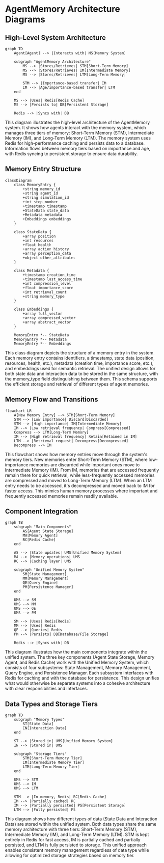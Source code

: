 # AgentMemory Architecture Diagrams

## High-Level System Architecture

```mermaid
graph TD
    Agent[Agent] --> |Interacts with| MS[Memory System]
    
    subgraph "AgentMemory Architecture"
        MS --> |Stores/Retrieves| STM[Short-Term Memory]
        MS --> |Stores/Retrieves| IM[Intermediate Memory]
        MS --> |Stores/Retrieves| LTM[Long-Term Memory]
        
        STM --> |Importance-based transfer| IM
        IM --> |Age/importance-based transfer| LTM
    end
    
    MS --> |Uses| Redis[Redis Cache]
    MS --> |Persists to| DB[Persistent Storage]
    
    Redis --> |Syncs with| DB
```

This diagram illustrates the high-level architecture of the AgentMemory system. It shows how agents interact with the memory system, which manages three tiers of memory: Short-Term Memory (STM), Intermediate Memory (IM), and Long-Term Memory (LTM). The memory system uses Redis for high-performance caching and persists data to a database. Information flows between memory tiers based on importance and age, with Redis syncing to persistent storage to ensure data durability.

## Memory Entry Structure

```mermaid
classDiagram
    class MemoryEntry {
        +string memory_id
        +string agent_id
        +string simulation_id
        +int step_number
        +timestamp timestamp
        +StateData state_data
        +Metadata metadata
        +Embeddings embeddings
    }
    
    class StateData {
        +array position
        +int resources
        +float health
        +array action_history
        +array perception_data
        +object other_attributes
    }
    
    class Metadata {
        +timestamp creation_time
        +timestamp last_access_time
        +int compression_level
        +float importance_score
        +int retrieval_count
        +string memory_type
    }
    
    class Embeddings {
        +array full_vector
        +array compressed_vector
        +array abstract_vector
    }
    
    MemoryEntry *-- StateData
    MemoryEntry *-- Metadata
    MemoryEntry *-- Embeddings
```

This class diagram depicts the structure of a memory entry in the system. Each memory entry contains identifiers, a timestamp, state data (position, resources, health, etc.), metadata (creation time, importance score, etc.), and embeddings used for semantic retrieval. The unified design allows for both state data and interaction data to be stored in the same structure, with the memory_type field distinguishing between them. This schema supports the efficient storage and retrieval of different types of agent memories.

## Memory Flow and Transitions

```mermaid
flowchart LR
    A[New Memory Entry] --> STM[Short-Term Memory]
    STM --> |Low importance| Discard[Discarded]
    STM --> |High importance| IM[Intermediate Memory]
    IM --> |Low retrieval frequency| Compress[Compressed]
    Compress --> LTM[Long-Term Memory]
    IM --> |High retrieval frequency| Retain[Retained in IM]
    LTM --> |Retrieval request| Decompress[Decompressed]
    Decompress --> IM
```

This flowchart shows how memory entries move through the system's memory tiers. New memories enter Short-Term Memory (STM), where low-importance memories are discarded while important ones move to Intermediate Memory (IM). From IM, memories that are accessed frequently remain there for quick retrieval, while less-frequently accessed memories are compressed and moved to Long-Term Memory (LTM). When an LTM entry needs to be accessed, it's decompressed and moved back to IM for faster access. This mimics human memory processes where important and frequently accessed memories remain readily available.

## Component Integration

```mermaid
graph TB
    subgraph "Main Components"
        AS[Agent State Storage]
        MA[Memory Agent]
        RC[Redis Cache]
    end
    
    AS --> |State updates| UMS[Unified Memory System]
    MA --> |Memory operations| UMS
    RC --> |Caching layer| UMS
    
    subgraph "Unified Memory System"
        SM[State Management]
        MM[Memory Management]
        QE[Query Engine]
        PM[Persistence Manager]
    end
    
    UMS --> SM
    UMS --> MM
    UMS --> QE
    UMS --> PM
    
    SM --> |Uses| Redis[Redis]
    MM --> |Uses| Redis
    QE --> |Queries| Redis
    PM --> |Persists| DB[Database/File Storage]
    
    Redis --> |Syncs with| DB
```

This diagram illustrates how the main components integrate within the unified system. The three key components (Agent State Storage, Memory Agent, and Redis Cache) work with the Unified Memory System, which consists of four subsystems: State Management, Memory Management, Query Engine, and Persistence Manager. Each subsystem interfaces with Redis for caching and with the database for persistence. This design unifies what would otherwise be separate systems into a cohesive architecture with clear responsibilities and interfaces.

## Data Types and Storage Tiers

```mermaid
graph TD
    subgraph "Memory Types"
        ST[State Data]
        IN[Interaction Data]
    end
    
    ST --> |Stored in| UMS[Unified Memory System]
    IN --> |Stored in| UMS
    
    subgraph "Storage Tiers"
        STM[Short-Term Memory Tier]
        IM[Intermediate Memory Tier]
        LTM[Long-Term Memory Tier]
    end
    
    UMS --> STM
    UMS --> IM
    UMS --> LTM
    
    STM --> |In-memory, Redis| RC[Redis Cache]
    IM --> |Partially cached| RC
    IM --> |Partially persisted| PS[Persistent Storage]
    LTM --> |Fully persisted| PS
```

This diagram shows how different types of data (State Data and Interaction Data) are stored within the unified system. Both data types share the same memory architecture with three tiers: Short-Term Memory (STM), Intermediate Memory (IM), and Long-Term Memory (LTM). STM is kept entirely in Redis for fast access, IM is partially cached and partially persisted, and LTM is fully persisted to storage. This unified approach enables consistent memory management regardless of data type while allowing for optimized storage strategies based on memory tier. 